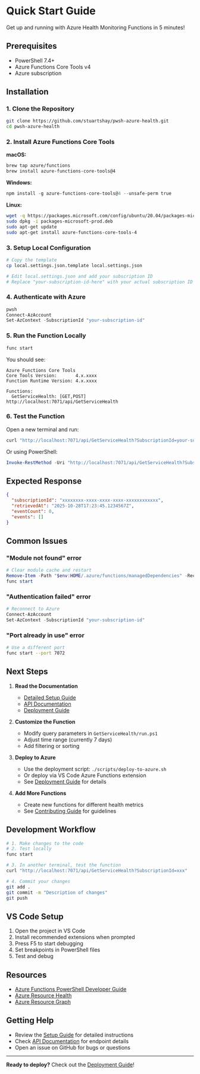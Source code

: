 # Quick Start Guide

Get up and running with Azure Health Monitoring Functions in 5 minutes!

## Prerequisites

- PowerShell 7.4+
- Azure Functions Core Tools v4
- Azure subscription

## Installation

### 1. Clone the Repository
```bash
git clone https://github.com/stuartshay/pwsh-azure-health.git
cd pwsh-azure-health
```

### 2. Install Azure Functions Core Tools

**macOS:**
```bash
brew tap azure/functions
brew install azure-functions-core-tools@4
```

**Windows:**
```powershell
npm install -g azure-functions-core-tools@4 --unsafe-perm true
```

**Linux:**
```bash
wget -q https://packages.microsoft.com/config/ubuntu/20.04/packages-microsoft-prod.deb
sudo dpkg -i packages-microsoft-prod.deb
sudo apt-get update
sudo apt-get install azure-functions-core-tools-4
```

### 3. Setup Local Configuration

```bash
# Copy the template
cp local.settings.json.template local.settings.json

# Edit local.settings.json and add your subscription ID
# Replace "your-subscription-id-here" with your actual subscription ID
```

### 4. Authenticate with Azure

```powershell
pwsh
Connect-AzAccount
Set-AzContext -SubscriptionId "your-subscription-id"
```

### 5. Run the Function Locally

```bash
func start
```

You should see:
```
Azure Functions Core Tools
Core Tools Version:       4.x.xxxx
Function Runtime Version: 4.x.xxxx

Functions:
  GetServiceHealth: [GET,POST] http://localhost:7071/api/GetServiceHealth
```

### 6. Test the Function

Open a new terminal and run:

```bash
curl "http://localhost:7071/api/GetServiceHealth?SubscriptionId=your-subscription-id"
```

Or using PowerShell:
```powershell
Invoke-RestMethod -Uri "http://localhost:7071/api/GetServiceHealth?SubscriptionId=your-subscription-id"
```

## Expected Response

```json
{
  "subscriptionId": "xxxxxxxx-xxxx-xxxx-xxxx-xxxxxxxxxxxx",
  "retrievedAt": "2025-10-28T17:23:45.1234567Z",
  "eventCount": 0,
  "events": []
}
```

## Common Issues

### "Module not found" error
```powershell
# Clear module cache and restart
Remove-Item -Path "$env:HOME/.azure/functions/managedDependencies" -Recurse -Force
func start
```

### "Authentication failed" error
```powershell
# Reconnect to Azure
Connect-AzAccount
Set-AzContext -SubscriptionId "your-subscription-id"
```

### "Port already in use" error
```bash
# Use a different port
func start --port 7072
```

## Next Steps

1. **Read the Documentation**
   - [Detailed Setup Guide](docs/SETUP.md)
   - [API Documentation](docs/API.md)
   - [Deployment Guide](docs/DEPLOYMENT.md)

2. **Customize the Function**
   - Modify query parameters in `GetServiceHealth/run.ps1`
   - Adjust time range (currently 7 days)
   - Add filtering or sorting

3. **Deploy to Azure**
   - Use the deployment script: `./scripts/deploy-to-azure.sh`
   - Or deploy via VS Code Azure Functions extension
   - See [Deployment Guide](docs/DEPLOYMENT.md) for details

4. **Add More Functions**
   - Create new functions for different health metrics
   - See [Contributing Guide](CONTRIBUTING.md) for guidelines

## Development Workflow

```bash
# 1. Make changes to the code
# 2. Test locally
func start

# 3. In another terminal, test the function
curl "http://localhost:7071/api/GetServiceHealth?SubscriptionId=xxx"

# 4. Commit your changes
git add .
git commit -m "Description of changes"
git push
```

## VS Code Setup

1. Open the project in VS Code
2. Install recommended extensions when prompted
3. Press F5 to start debugging
4. Set breakpoints in PowerShell files
5. Test and debug

## Resources

- [Azure Functions PowerShell Developer Guide](https://docs.microsoft.com/en-us/azure/azure-functions/functions-reference-powershell)
- [Azure Resource Health](https://docs.microsoft.com/en-us/azure/service-health/resource-health-overview)
- [Azure Resource Graph](https://docs.microsoft.com/en-us/azure/governance/resource-graph/)

## Getting Help

- Review the [Setup Guide](docs/SETUP.md) for detailed instructions
- Check [API Documentation](docs/API.md) for endpoint details
- Open an issue on GitHub for bugs or questions

---

**Ready to deploy?** Check out the [Deployment Guide](docs/DEPLOYMENT.md)!
